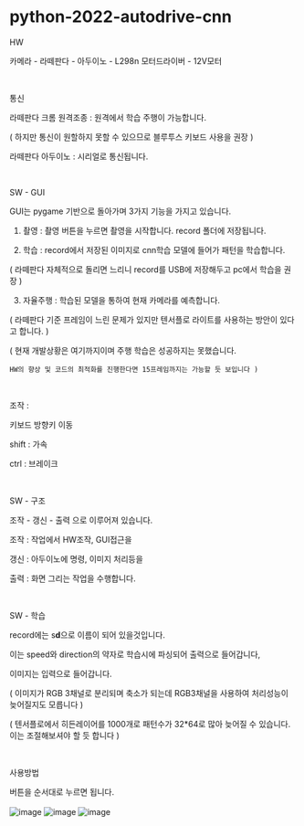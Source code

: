 # python-2022-autodrive-cnn

HW<br>

카메라 - 라떼판다 - 아두이노 - L298n 모터드라이버 - 12V모터 

​

통신

라떼판다 크롬 원격조종 : 원격에서 학습 주행이 가능합니다.

( 하지만 통신이 원할하지 못할 수 있으므로 블루투스 키보드 사용을 권장 ) 

라떼판다 아두이노 : 시리얼로 통신됩니다.

​

SW - GUI 

GUI는 pygame 기반으로 돌아가며 3가지 기능을 가지고 있습니다. 

1. 촬영 : 촬영 버튼을 누르면 촬영을 시작합니다. record 폴더에 저장됩니다.

2. 학습 : record에서 저장된 이미지로 cnn학습 모델에 들어가 패턴을 학습합니다. 

  ( 라떼판다 자체적으로 돌리면 느리니 record를 USB에 저장해두고 pc에서 학습을 권장 ) 

3. 자율주행 : 학습된 모델을 통하여 현재 카메라를 예측합니다. 

  ( 라떼판다 기준 프레임이 느린 문제가 있지만 텐서플로 라이트를 사용하는 방안이 있다고 합니다. )

  ( 현재 개발상황은 여기까지이며 주행 학습은 성공하지는 못했습니다. 

    HW의 향상 및 코드의 최적화를 진행한다면 15프레임까지는 가능할 듯 보입니다 )

​

조작 : 

키보드 방향키 이동

shift : 가속

ctrl : 브레이크

​

SW - 구조

조작 - 갱신 - 출력 으로 이루어져 있습니다.

조작 : 작업에서 HW조작, GUI접근을 

갱신 : 아두이노에 명령, 이미지 처리등을 

출력 : 화면 그리는 작업을 수행합니다.

​

SW - 학습

record에는 s**d**으로 이름이 되어 있을것입니다.

이는 speed와 direction의 약자로 학습시에 파싱되어 출력으로 들어갑니다,

이미지는 입력으로 들어갑니다. 

( 이미지가 RGB 3채널로 분리되며 축소가 되는데 RGB3채널을 사용하여 처리성능이 늦어질지도 모릅니다 )

( 텐서플로에서 히든레이어를 1000개로 패턴수가 32*64로 많아 늦어질 수 있습니다. 이는 조절해보셔야 할 듯 합니다 ) 

​

사용방법

버튼을 순서대로 누르면 됩니다.<br>
<br>
![image](https://user-images.githubusercontent.com/82069536/154518041-1fa170c6-d289-401f-a7ad-c85ce4038467.png)
![image](https://user-images.githubusercontent.com/82069536/154518084-3d669d81-b812-4c56-b87c-b4dcf5158450.png)
![image](https://user-images.githubusercontent.com/82069536/154518130-7eebe4cb-cea4-4c5d-9098-385757e2fb17.png)

